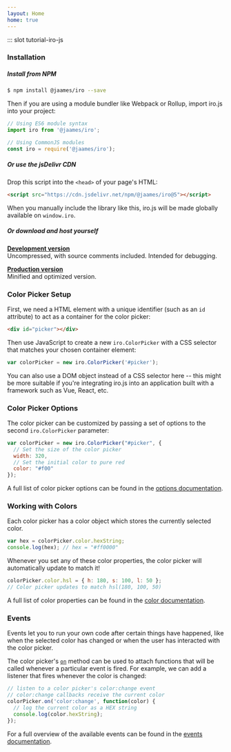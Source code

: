 ```yaml
---
layout: Home
home: true
---
```


::: slot tutorial-iro-js
### Installation

##### Install from NPM

```bash
$ npm install @jaames/iro --save
```

Then if you are using a module bundler like Webpack or Rollup, import iro.js into your project: 

```js
// Using ES6 module syntax
import iro from '@jaames/iro';

// Using CommonJS modules
const iro = require('@jaames/iro');
```

##### Or use the jsDelivr CDN

Drop this script into the `<head>` of your page's HTML:

```html
<script src="https://cdn.jsdelivr.net/npm/@jaames/iro@5"></script>
```

When you manually include the library like this, iro.js will be made globally available on `window.iro`.

##### Or download and host yourself

**[Development version](https://raw.githubusercontent.com/jaames/iro.js/master/dist/iro.js)**<br/>
Uncompressed, with source comments included. Intended for debugging.

**[Production version](https://raw.githubusercontent.com/jaames/iro.js/master/dist/iro.min.js)**<br/>
Minified and optimized version.

### Color Picker Setup

First, we need a HTML element with a unique identifier (such as an `id` attribute) to act as a container for the color picker:

```html
<div id="picker"></div>
```

Then use JavaScript to create a new `iro.ColorPicker` with a CSS selector that matches your chosen container element:

```js
var colorPicker = new iro.ColorPicker('#picker');
```

You can also use a DOM object instead of a CSS selector here -- this might be more suitable if you're integrating iro.js into an application built with a framework such as Vue, React, etc.

### Color Picker Options

The color picker can be customized by passing a set of options to the second `iro.ColorPicker` parameter:

```js
var colorPicker = new iro.ColorPicker("#picker", {
  // Set the size of the color picker
  width: 320,
  // Set the initial color to pure red
  color: "#f00"
});
```

A full list of color picker options can be found in the [options documentation](guide.html#color-picker-options).

### Working with Colors

Each color picker has a color object which stores the currently selected color. 


```js
var hex = colorPicker.color.hexString;
console.log(hex); // hex = "#ff0000"
```

Whenever you set any of these color properties, the color picker will automatically update to match it!

```js
colorPicker.color.hsl = { h: 180, s: 100, l: 50 };
// Color picker updates to match hsl(180, 100, 50)
```

A full list of color properties can be found in the [color documentation](/guide.html#working-with-colors).

### Events


Events let you to run your own code after certain things have happened, like when the selected color has changed or when the user has interacted with the color picker.

The color picker's [`on`](colorPicker_api.html#on) method can be used to attach functions that will be called whenever a particular event is fired. For example, we can add a listener that fires whenever the color is changed:

```js
// listen to a color picker's color:change event
// color:change callbacks receive the current color
colorPicker.on('color:change', function(color) {
  // log the current color as a HEX string
  console.log(color.hexString);
});
```

For a full overview of the available events can be found in the [events documentation](/guide.html#color-picker-events).